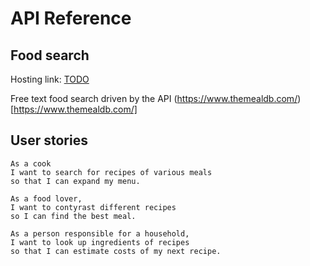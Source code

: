 # API Reference
## Food search

Hosting link: [TODO](https://todo.link)

Free text food search driven by the API (https://www.themealdb.com/)[https://www.themealdb.com/]

## User stories

```
As a cook
I want to search for recipes of various meals
so that I can expand my menu.

As a food lover,
I want to contyrast different recipes
so I can find the best meal.

As a person responsible for a household,
I want to look up ingredients of recipes
so that I can estimate costs of my next recipe.

```

